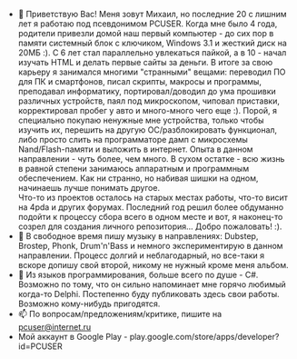 - 👋 Приветствую Вас! Меня зовут Михаил, но последние 20 с лишним лет я работаю под псевдонимом PCUSER. Когда мне было 4 года, родители привезли домой наш первый компьютер - до сих пор в памяти системный блок с ключиком, Windows 3.1 и жесткий диск на 20МБ :). С 6 лет стал параллельно увлекаться пайкой, а в 10 - начал изучать HTML и делать первые сайты за деньги. В итоге за свою карьеру я занимался многими "странными" вещами: переводил ПО для ПК и смартфонов, писал скрипты, макросы и программы, преподавал информатику, портировал/доводил до ума прошивки различных устройств, паял под микроскопом, чиповал приставки, корректировал пробег у авто и много-много чего еще :). Порой, я специально покупаю ненужные мне устройства, только чтобы изучить их, перешить на другую ОС/разблокировать функционал, либо просто слить на программаторе дамп с микросхемы Nand/Flash-памяти и выложить в интернет. Опыта в данном направлении - чуть более, чем много. В сухом остатке - всю жизнь в равной степени занимаюсь аппаратным и программным обеспечением. Как ни странно, но набивая шишки на одном, начинаешь лучше понимать другое.
<BR>Что-то из проектов осталось на старых местах работы, что-то висит на 4pda и других форумах. Последний год решил более обдуманно подойти к процессу сбора всего в одном месте и вот, я наконец-то созрел для создания личного репозитория... Добро пожаловать! :).
- 👀 В свободное время пишу музыку в направлениях: Dubstep, Brostep, Phonk, Drum'n'Bass и немного экспериментирую в данном направлении. Процесс долгий и неблагодарный, но все-таки я вскоре допишу свой второй, никому не нужный кроме меня альбом.
- 🌱 Из языков программирования, больше всего по душе - C#. Возможно по тому, что он сильно напоминает мне горячо любимый когда-то Delphi. Постепенно буду публиковать здесь свои работы. Возможно кому-нибудь пригодятся.
- 📫 По вопросам/предложениям/критике, пишите на pcuser@internet.ru
- Мой аккаунт в Google Play - play.google.com/store/apps/developer?id=PCUSER
